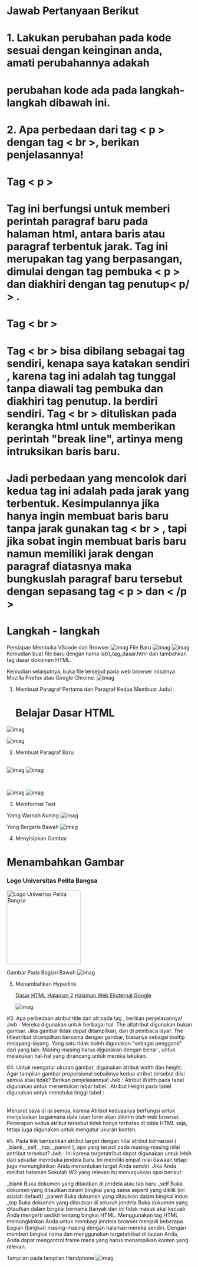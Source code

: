 # Jawab Pertanyaan Berikut
# 1. Lakukan perubahan pada kode sesuai dengan keinginan anda, amati perubahannya adakah
# perubahan kode ada pada langkah-langkah dibawah ini.

# 2. Apa perbedaan dari tag < p > dengan tag < br >, berikan penjelasannya!
  # Tag < p >
   # Tag ini berfungsi untuk memberi perintah paragraf baru pada halaman html, antara baris atau paragraf terbentuk jarak. Tag ini merupakan tag yang berpasangan, dimulai dengan tag pembuka < p > dan diakhiri dengan tag penutup< p/ > . 
  # Tag < br >
   # Tag < br >  bisa dibilang sebagai tag sendiri, kenapa saya katakan sendiri , karena tag ini adalah tag tunggal tanpa diawali tag pembuka dan diakhiri tag penutup. Ia berdiri sendiri. Tag < br >  dituliskan pada kerangka html untuk memberikan perintah "break line", artinya meng intruksikan baris baru.

# Jadi perbedaan yang mencolok dari kedua tag ini adalah pada jarak yang terbentuk. Kesimpulannya jika hanya ingin membuat baris baru tanpa jarak gunakan tag < br > , tapi jika sobat ingin membuat baris baru namun memiliki jarak dengan paragraf diatasnya maka bungkuslah paragraf baru tersebut dengan sepasang tag < p >  dan < /p >


# Langkah - langkah
Persiapan Membuka VScode dan Browser
![imag](https://github.com/fdlhrauf/Lab1Web/blob/main/images/Screenshot%20(65).png)
File Baru
![imag](https://github.com/fdlhrauf/Lab1Web/blob/main/images/Screenshot%20(63).png)
![imag](https://github.com/fdlhrauf/Lab1Web/blob/main/images/Screenshot%20(66).png)
Kemudian buat file baru dengan nama lab1_tag_dasar.html dan tambahkan tag dasar dokumen HTML.

Kemudian selanjutnya, buka file tersebut pada web browser misalnya Mozilla Firefox atau Google Chrome.
![imag](https://github.com/fdlhrauf/Lab1Web/blob/main/images/Screenshot%20(68).png)

1. Membuat Paragraf Pertama dan Paragraf Kedua
  Membuat Judul : <h1>Belajar Dasar HTML</h1>

<p> </p>

![imag](https://github.com/fdlhrauf/Lab1Web/blob/main/images/Screenshot%20(64).png)

![imag](https://github.com/fdlhrauf/Lab1Web/blob/main/images/Screenshot%20(70).png)

2. Membuat Paragraf Baru <br> </br>

![imag](https://github.com/fdlhrauf/Lab1Web/blob/main/images/Screenshot%20(69).png)
![imag](https://github.com/fdlhrauf/Lab1Web/blob/main/images/Screenshot%20(70).png)

<pre> </pre>
![imag](https://github.com/fdlhrauf/Lab1Web/blob/main/images/Screenshot%20(70).png)
![imag](https://github.com/fdlhrauf/Lab1Web/blob/main/images/Screenshot%20(72).png)

3. Memformat Text

  <mark> </mark> Yamg Warnah Kuning
  ![imag](https://github.com/fdlhrauf/Lab1Web/blob/main/images/Screenshot%20(75).png)
  
  <u> </u> Yang Bergaris Bawah
  ![imag](https://github.com/fdlhrauf/Lab1Web/blob/main/images/Screenshot%20(77).png)
  
 4. Menyisipkan Gambar
  
     <!-- menambahkan gambar pada dokumen -->
<h1>Menambahkan Gambar</h1>
<h3>Logo Universitas Pelita Bangsa</h3>
<img src="Capture.jpg" width="200" title="Logo Univeritas Pelita Bangsa">

Gambar Pada Bagian Bawah
![imag](https://github.com/fdlhrauf/Lab1Web/blob/main/images/Screenshot%20(78).png)

5. Menambahkan Hyperlink

    <!-- menambahkan link navigasi -->
    <nav>
        <a href="lab1_tag_dasar.html">Dasar HTML</a>
        <a href="lab1_halaman2.html">Halaman 2</a>
        <a href="http://www.google.com">Halaman Web Eksternal Google</a>
    </nav>
    
     ![imag](https://github.com/fdlhrauf/Lab1Web/blob/main/images/Screenshot%20(81).png)
     
#3. Apa perbedaan atribut title dan alt pada tag <img>, berikan penjelasannya!
Jwb :
  Mereka digunakan untuk berbagai hal. The altatribut digunakan bukan gambar. Jika gambar tidak dapat ditampilkan, dan di pembaca layar.
The titleatribut ditampilkan bersama dengan gambar, biasanya sebagai tooltip melayang-layang.
Yang satu tidak boleh digunakan "sebagai pengganti" dari yang lain. Masing-masing harus digunakan dengan benar , untuk melakukan hal-hal yang dirancang untuk mereka lakukan.

#4. Untuk mengatur ukuran gambar, digunakan atribut width dan height. Agar tampilan gambar
proporsional sebaiknya kedua atribut tersebut diisi semua atau tidak? Berikan penjelasannya!
Jwb :
  Atribut Width pada tabel digunakan untuk menentukan lebar tabel : <table width="pixel atau %">
  Atribut Height pada tabel digunakan untyk menetuka tinggi tabel : <table height="pixel atau %">
  
  Menurut saya di isi semua, karena Atribut keduaanya berfungsi untuk menjelaskan bagaimana data isian form akan dikirim oleh web browser. Penerapan kedua atribut tersebut tidak hanya terbatas di table HTML saja, tetapi juga digunakan untuk mengatur ukuran konten.

#5. Pada link tambahkan atribut target dengan nilai atribut bervariasi ( _blank, _self, _top,
_parent ), apa yang terjadi pada masing-masing nilai antribut tersebut?
Jwb :
  Ini karena targetatribut dapat digunakan untuk lebih dari sekadar membuka jendela baru. Ini memiliki empat nilai bawaan tetapi juga memungkinkan Anda menentukan target Anda sendiri. Jika Anda melihat halaman Sekolah W3 yang relevan itu menunjukkan opsi berikut:

_blank Buka dokumen yang ditautkan di jendela atau tab baru
_self Buka dokumen yang ditautkan dalam bingkai yang sama seperti yang diklik (ini adalah default)
_parent Buka dokumen yang ditautkan dalam bingkai induk
_top Buka dokumen yang ditautkan di seluruh jendela
<framename> Buka dokumen yang ditautkan dalam bingkai bernama
Banyak dari ini tidak masuk akal kecuali Anda mengerti sedikit tentang bingkai HTML. Menggunakan <frameset>tag HTML memungkinkan Anda untuk membagi jendela browser menjadi beberapa bagian (bingkai) masing-masing dengan halaman mereka sendiri. Dengan memberi bingkai nama dan menggunakan targetatribut di tautan Anda, Anda dapat mengontrol frame mana yang harus menampilkan konten yang relevan.
     
   Tampilan pada tampilan Handphone
   ![imag](https://github.com/fdlhrauf/Lab1Web/blob/main/images/Screenshot%20(80).png)
